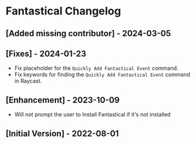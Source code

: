 # Fantastical Changelog

## [Added missing contributor] - 2024-03-05

## [Fixes] - 2024-01-23

* Fix placeholder for the `Quickly Add Fantastical Event` command.
* Fix keywords for finding the `Quickly Add Fantastical Event` command in Raycast.

## [Enhancement] - 2023-10-09

- Will not prompt the user to Install Fantastical if it's not installed

## [Initial Version] - 2022-08-01
